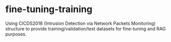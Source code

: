 # fine-tuning-training
Using CICDS2018 (Intrusion Detection via Network Packets Monitoring) structure to provide training/validation/test datasets for fine-tuning and RAG purposes.
